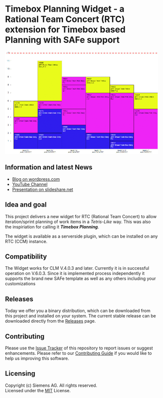 # Timebox Planning Widget - a Rational Team Concert (RTC) extension for Timebox based Planning with SAFe support

![Timebox V3 Animated Teaser](docs/images/timeboxv3_teaser.gif)

## Information and latest News
- [Blog on wordpress.com](https://timeboxplanning.wordpress.com/)
- [YouTube Channel](https://www.youtube.com/channel/UCcvclkdfdmOS6AuR62bZ_PA/playlists)
- [Presentation on slideshare.net](https://www.slideshare.net/MarkusGiacomuzzi)

## Idea and goal
This project delivers a new widget for RTC (Rational Team Concert) to allow iteration/sprint planning of work items in a *Tetris-Like* way. This was also the inspiriation for calling it **_Timebox Planning_**.

The widget is available as a serverside plugin, which can be installed on any RTC (CCM) instance.

## Compatibility
The Widget works for CLM V.4.0.3 and later. Currently it is in successful operation on V.6.0.3.
Since it is implemented process independently it supports the brand new SAFe template as well as any others including your customizations

## Releases
Today we offer you a binary distribution, which can be downloaded from this project and installed on your system. The current stable release can be downloaded directly from the [Releases](https://github.com/jazz-community/rtc-timeboxplanning/releases) page.

## Contributing
Please use the [Issue Tracker](https://github.com/jazz-community/rtc-timeboxplanning/issues) of this repository to report issues or suggest enhancements.
Please refer to our [Contributing Guide](CONTRIBUTING.md#contributing) if you would like to help us improving this software.

## Licensing
Copyright (c) Siemens AG. All rights reserved.<br>
Licensed under the [MIT](LICENSE.md) License.

